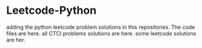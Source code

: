 # Leetcode-Python
adding the python leetcode problem solutions in this repositories. 
The code files are here.
all CTCI problems solutions are here.
some leetcode solutions are her.









































































































































































































































































































































































































































































































































































